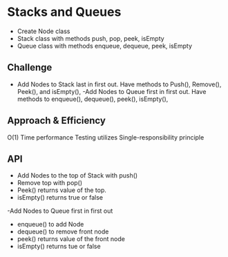 # Stacks and Queues
<!-- Short summary or background information -->
- Create Node class
- Stack class with methods push, pop, peek, isEmpty
- Queue class with methods enqueue, dequeue, peek, isEmpty 

## Challenge
<!-- Description of the challenge -->
- Add Nodes to Stack last in first out. Have methods to Push(), Remove(), Peek(), and isEmpty(),
-Add Nodes to Queue first in first out. Have methods to enqueue(), dequeue(), peek(), isEmpty(),

## Approach & Efficiency
<!-- What approach did you take? Why? What is the Big O space/time for this approach? -->
O(1) Time performance 
Testing utilizes Single-responsibility principle

## API
<!-- Description of each method publicly available to your Stack and Queue-->
- Add Nodes to the top of Stack with push() 
- Remove top with pop()
- Peek() returns value of the top. 
- isEmpty() returns true or false

-Add Nodes to Queue first in first out
- enqueue() to add Node
- dequeue() to remove front node
- peek() returns value of the front node
- isEmpty() returns tue or false